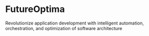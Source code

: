 # FutureOptima
Revolutionize application development with intelligent automation, orchestration, and optimization of software architecture
